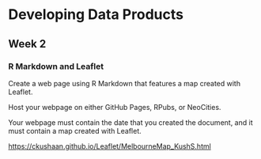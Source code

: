 # Developing Data Products
## Week 2
### R Markdown and Leaflet

Create a web page using R Markdown that features a map created with Leaflet. 

Host your webpage on either GitHub Pages, RPubs, or NeoCities.

Your webpage must contain the date that you created the document, and it must contain a map created with Leaflet. 

https://ckushaan.github.io/Leaflet/MelbourneMap_KushS.html
